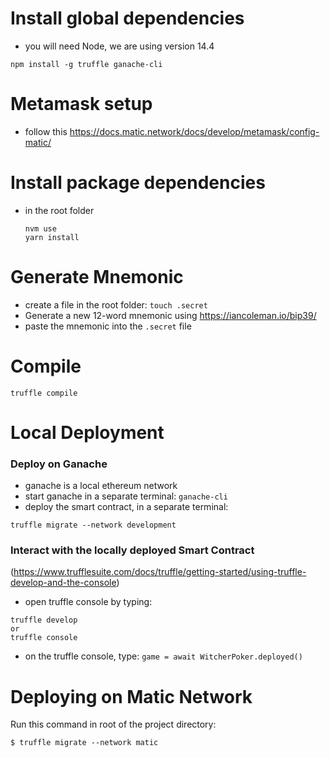 # Install global dependencies
- you will need Node, we are using version 14.4
```
npm install -g truffle ganache-cli
```

# Metamask setup
- follow this https://docs.matic.network/docs/develop/metamask/config-matic/


# Install package dependencies
- in the root folder
  ```
  nvm use
  yarn install
  ```

# Generate Mnemonic
- create a file in the root folder: `touch .secret`
- Generate a new 12-word mnemonic using https://iancoleman.io/bip39/
- paste the mnemonic into the `.secret` file
  
# Compile
```
truffle compile
```

# Local Deployment

  ### Deploy on Ganache 
  - ganache is a local ethereum network
  - start ganache in a separate terminal: `ganache-cli`
  - deploy the smart contract, in a separate terminal:
  ```
  truffle migrate --network development
  ```

  ### Interact with the locally deployed Smart Contract
  (https://www.trufflesuite.com/docs/truffle/getting-started/using-truffle-develop-and-the-console)
  - open truffle console by typing:
  
  ```
  truffle develop
  or 
  truffle console
  ```

  - on the truffle console, type: `game = await WitcherPoker.deployed()`



# Deploying on Matic Network
Run this command in root of the project directory:
```
$ truffle migrate --network matic
```
